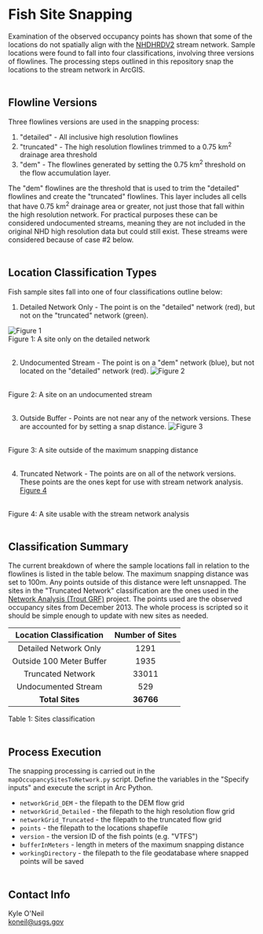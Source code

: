Fish Site Snapping
==================
Examination of the observed occupancy points has shown that some of the 
locations do not spatially align with the 
[NHDHRDV2](http://conte-ecology.github.io/shedsGisData/) stream network. Sample 
locations were found to fall into four classifications, involving three 
versions of flowlines. The processing steps outlined in this repository snap 
the locations to the stream network in ArcGIS.
<br><br>


## Flowline Versions
Three flowlines versions are used in the snapping process:
1. "detailed" - All inclusive high resolution flowlines
2. "truncated" - The high resolution flowlines trimmed to a 0.75 km<sup>2</sup> 
drainage area threshold
3. "dem" - The flowlines generated by setting the 0.75 km<sup>2</sup> threshold 
on the flow accumulation layer.

The "dem" flowlines are the threshold that is used to trim the "detailed" 
flowlines and create the "truncated" flowlines. This layer includes all cells 
that have 0.75 km<sup>2</sup> drainage area or greater, not just those that 
fall within the high resolution network. For practical purposes these can be 
considered undocumented streams, meaning they are not included in the original 
NHD high resolution data but could still exist. These streams were considered 
because of case #2 below.
<br><br>


## Location Classification Types
Fish sample sites fall into one of four classifications outline below: 
<br>
1. Detailed Network Only - The point is on the "detailed" network (red), but 
not on the "truncated" network (green).

![Figure 1](https://cloud.githubusercontent.com/assets/6216239/19661883/6a079f96-9a03-11e6-9cc7-48de14e87eeb.png) 
<br>
Figure 1: A site only on the detailed network
<br><br>

2. Undocumented Stream - The point is on a "dem" network (blue), but not 
located on the "detailed" network (red).
![Figure 2](https://cloud.githubusercontent.com/assets/6216239/19661890/70277e5a-9a03-11e6-8b4e-05a0e7f566e8.png)
<br>
Figure 2: A site on an undocumented stream
<br><br>

3. Outside Buffer - Points are not near any of the network versions. These are 
accounted for by setting a snap distance.
![Figure 3](https://cloud.githubusercontent.com/assets/6216239/19661894/75e896e4-9a03-11e6-8351-1fc3235208fe.png)
<br>
Figure 3: A site outside of the maximum snapping distance
<br><br>

4. Truncated Network - The points are on all of the network versions. These 
points are the ones kept for use with stream network analysis.
[Figure 4](https://cloud.githubusercontent.com/assets/6216239/19661899/7aeff8c6-9a03-11e6-952b-2dbfae1b4844.png)
<br>
Figure 4: A site usable with the stream network analysis
<br><br>


## Classification Summary
The current breakdown of where the sample locations fall in relation to the 
flowlines is listed in the table below. The maximum snapping distance was set 
to 100m. Any points outside of this distance were left unsnapped. The sites in 
the "Truncated Network" classification are the ones used in the 
[Network Analysis (Trout GRF)](https://github.com/djhocking/Trout_GRF/tree/master/Code/createNetwork) 
project. The points used are the observed occupancy sites from December 2013. 
The whole process is scripted so it should be simple enough to update with new 
sites as needed.

| Location Classification  | Number of Sites |
| :---------------------:  | :-------------: |
| Detailed Network Only    | 1291            |
| Outside 100 Meter Buffer | 1935            |
| Truncated Network        | 33011	         |
| Undocumented Stream	     | 529	           |
| **Total Sites**	         | **36766**	     |
Table 1: Sites classification
<br><br>


## Process Execution
The snapping processing is carried out in the `mapOccupancySitesToNetwork.py` 
script. Define the variables in the "Specify inputs" and execute the script in 
Arc Python. 

 - `networkGrid_DEM` - the filepath to the DEM flow grid
 - `networkGrid_Detailed` - the filepath to the high resolution flow grid  
 - `networkGrid_Truncated` - the filepath to the truncated flow grid
 - `points` - the filepath to the locations shapefile
 - `version` - the version ID of the fish points (e.g. "VTFS")
 - `bufferInMeters` - length in meters of the maximum snapping distance
 - `workingDirectory` - the filepath to the file geodatabase where snapped 
 points will be saved
<br><br>


## Contact Info
Kyle O'Neil  
koneil@usgs.gov
